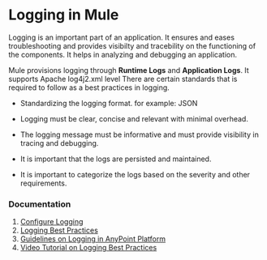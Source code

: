 # Logging in Mule

Logging is an important part of an application. It ensures and eases troubleshooting and provides visibilty and tracebility on the functioning of the components. It helps in analyzing and debugging an application.

Mule provisions logging through **Runtime Logs** and **Application Logs**. It supports Apache log4j2.xml level
There are certain standards that is required to follow as a best practices in logging.

- Standardizing the logging format. for example: JSON

- Logging must be clear, concise and relevant with minimal overhead.

- The logging message must be informative and must provide visibility in tracing and debugging.

- It is important that the logs are persisted and maintained.

- It is important to categorize the logs based on the severity and other requirements.


### Documentation
1. [Configure Logging](https://docs.mulesoft.com/mule-runtime/4.3/logging-in-mule)
2. [Logging Best Practices](https://www.whishworks.com/blog/mulesoft/logging-best-practice-in-mule-esb-using-logger-component/)
3. [Guidelines on Logging in AnyPoint Platform](https://medium.com/the-mule-blog/guidelines-on-mulesoft-logging-alerting-visualizer-monitoring-b2a1bcf25b39)
4. [Video Tutorial on Logging Best Practices](https://www.youtube.com/watch?v=tj0K3ZhKCeg)